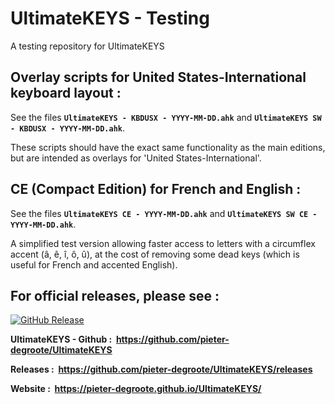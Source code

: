 # UltimateKEYS - Testing
A testing repository for UltimateKEYS

## Overlay scripts for United States-International keyboard layout :

See the files **`UltimateKEYS - KBDUSX - YYYY-MM-DD.ahk`** and **`UltimateKEYS SW - KBDUSX - YYYY-MM-DD.ahk`**.

These scripts should have the exact same functionality as the main editions, but are intended as overlays for 'United States-International'.

## CE (Compact Edition) for French and English :

See the files **`UltimateKEYS CE - YYYY-MM-DD.ahk`** and **`UltimateKEYS SW CE - YYYY-MM-DD.ahk`**.

A simplified test version allowing faster access to letters with a circumflex accent (â, ê, î, ô, û), at the cost of removing some dead keys (which is useful for French and accented English).

## For official releases, please see :

[![GitHub Release](https://img.shields.io/github/release/pieter-degroote/UltimateKEYS.svg)](https://github.com/pieter-degroote/UltimateKEYS/releases)

**UltimateKEYS - Github : &nbsp;https://github.com/pieter-degroote/UltimateKEYS**

**Releases : &nbsp;https://github.com/pieter-degroote/UltimateKEYS/releases**

**Website : &nbsp;https://pieter-degroote.github.io/UltimateKEYS/**

